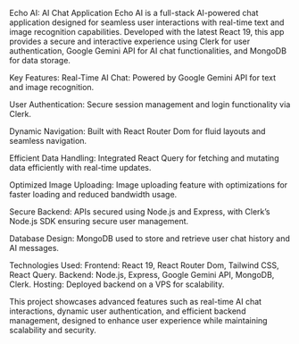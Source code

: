 Echo AI: AI Chat Application
Echo AI is a full-stack AI-powered chat application designed for seamless user interactions with real-time text and image recognition capabilities. Developed with the latest React 19, this app provides a secure and interactive experience using Clerk for user authentication, Google Gemini API for AI chat functionalities, and MongoDB for data storage.

Key Features:
Real-Time AI Chat: Powered by Google Gemini API for text and image recognition.

User Authentication: Secure session management and login functionality via Clerk.

Dynamic Navigation: Built with React Router Dom for fluid layouts and seamless navigation.

Efficient Data Handling: Integrated React Query for fetching and mutating data efficiently with real-time updates.

Optimized Image Uploading: Image uploading feature with optimizations for faster loading and reduced bandwidth usage.

Secure Backend: APIs secured using Node.js and Express, with Clerk’s Node.js SDK ensuring secure user management.

Database Design: MongoDB used to store and retrieve user chat history and AI messages.

Technologies Used:
Frontend: React 19, React Router Dom, Tailwind CSS, React Query.
Backend: Node.js, Express, Google Gemini API, MongoDB, Clerk.
Hosting: Deployed backend on a VPS for scalability.

This project showcases advanced features such as real-time AI chat interactions, dynamic user authentication, and efficient backend management, designed to enhance user experience while maintaining scalability and security.

